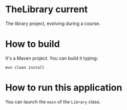 # TheLibrary current
The library project, evolving during a course.

# How to build

It's a Maven project. You can build it typing:

```
mvn clean install
```

# How to run this application

You can launch the `main` of the `Library` class.
